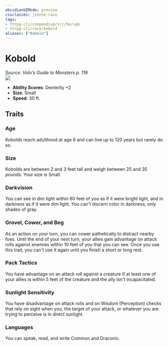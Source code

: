 ```yaml
---
obsidianUIMode: preview
cssclasses: json5e-race
tags:
- ttrpg-cli/compendium/src/5e/vgm
- ttrpg-cli/race/kobold
aliases: ["Kobold"]
---
```

# Kobold
*Source: Volo's Guide to Monsters p. 119*  
![](races/VGM/Kobold.webp#right)  

- **Ability Scores**: Dexterity +2
- **Size**: Small
- **Speed**: 30 ft.

## Traits

### Age

Kobolds reach adulthood at age 6 and can live up to 120 years but rarely do so.

### Size

Kobolds are between 2 and 3 feet tall and weigh between 25 and 35 pounds. Your size is Small.

### Darkvision

You can see in dim light within 60 feet of you as if it were bright light, and in darkness as if it were dim light. You can't discern color in darkness, only shades of gray.

### Grovel, Cower, and Beg

As an action on your turn, you can cower pathetically to distract nearby foes. Until the end of your next turn, your allies gain advantage on attack rolls against enemies within 10 feet of you that you can see. Once you use this trait, you can't use it again until you finish a short or long rest.

### Pack Tactics

You have advantage on an attack roll against a creature if at least one of your allies is within 5 feet of the creature and the ally isn't incapacitated.

### Sunlight Sensitivity

You have disadvantage on attack rolls and on Wisdom (Perception) checks that rely on sight when you, the target of your attack, or whatever you are trying to perceive is in direct sunlight.

### Languages

You can speak, read, and write Common and Draconic.